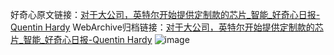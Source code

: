 好奇心原文链接：[对于大公司，英特尔开始提供定制款的芯片_智能_好奇心日报-Quentin Hardy](https://www.qdaily.com/articles/4623.html)
WebArchive归档链接：[对于大公司，英特尔开始提供定制款的芯片_智能_好奇心日报-Quentin Hardy](http://web.archive.org/web/20190623161716/https://www.qdaily.com/articles/4623.html)
![image](http://ww3.sinaimg.cn/large/007d5XDply1g3w517h4ttj30u0432x6p)